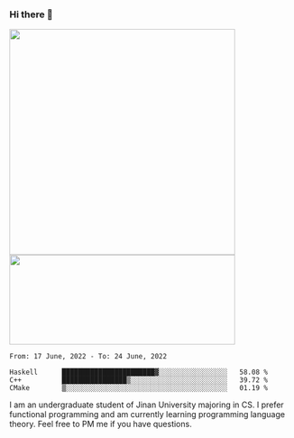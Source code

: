 ### Hi there 👋

<!--
**pe200012/pe200012** is a ✨ _special_ ✨ repository because its `README.md` (this file) appears on your GitHub profile.

Here are some ideas to get you started:

- 🔭 I’m currently working on ...
- 🌱 I’m currently learning ...
- 👯 I’m looking to collaborate on ...
- 🤔 I’m looking for help with ...
- 💬 Ask me about ...
- 📫 How to reach me: ...
- 😄 Pronouns: ...
- ⚡ Fun fact: ...
-->
<p>
    <img width="400em" src="https://github-readme-stats.vercel.app/api?username=pe200012&show_icons=true&icon_color=f44336&title_color=757de8">
    <img width="400em" height="159em" src="https://github-readme-stats.vercel.app/api/top-langs/?username=pe200012&hide=html,cmake,css&title_color=757de8&layout=compact">
</p>

<!--START_SECTION:waka-->
```text
From: 17 June, 2022 - To: 24 June, 2022

Haskell      ███████████████████████▓░░░░░░░░░░░░░░░░░   58.08 % 
C++          ████████████████▒░░░░░░░░░░░░░░░░░░░░░░░░   39.72 % 
CMake        ▒░░░░░░░░░░░░░░░░░░░░░░░░░░░░░░░░░░░░░░░░   01.19 % 
```
<!--END_SECTION:waka-->

I am an undergraduate student of Jinan University majoring in CS. I prefer functional programming and am currently learning programming language theory. Feel free to PM me if you have questions.
